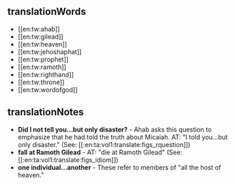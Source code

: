 ## translationWords

* [[en:tw:ahab]]
* [[en:tw:gilead]]
* [[en:tw:heaven]]
* [[en:tw:jehoshaphat]]
* [[en:tw:prophet]]
* [[en:tw:ramoth]]
* [[en:tw:righthand]]
* [[en:tw:throne]]
* [[en:tw:wordofgod]]

## translationNotes

* **Did I not tell you...but only disaster?** - Ahab asks this question to emphasize that he had told the truth about Micaiah. AT: "I told you...but only disaster." (See: [[:en:ta:vol1:translate:figs_rquestion]])
* **fall at Ramoth Gilead** - AT: "die at Ramoth Gilead" (See: [[:en:ta:vol1:translate:figs_idiom]])
* **one individual...another** - These refer to members of "all the host of heaven."
